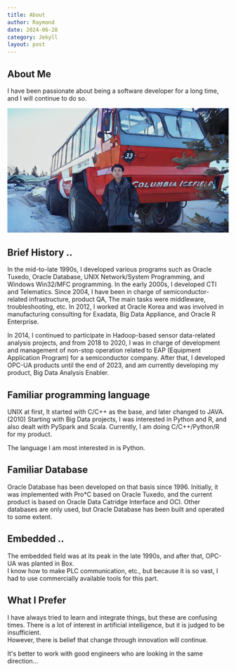 ```yaml
---
title: About
author: Raymond
date: 2024-06-28
category: Jekyll
layout: post
---
```


## About Me

I have been passionate about being a software developer for a long time, and I will continue to do so.

![raymond.jpg](../assets/raymond.jpg)

## Brief History ..
In the mid-to-late 1990s, I developed various programs such as Oracle Tuxedo, Oracle Database, UNIX Network/System Programming, 
and Windows Win32/MFC programming. In the early 2000s, I developed CTI and Telematics. 
Since 2004, I have been in charge of semiconductor-related infrastructure, product QA, The main tasks were middleware, troubleshooting, etc. 
In 2012, I worked at Oracle Korea and was involved in manufacturing consulting for Exadata, Big Data Appliance, and Oracle R Enterprise.

In 2014, I continued to participate in Hadoop-based sensor data-related analysis projects, 
and from 2018 to 2020, I was in charge of development and management of non-stop operation related to EAP (Equipment Application Program) for 
a semiconductor company.  After that, I developed OPC-UA products until the end of 2023, 
and am currently developing my product, Big Data Analysis Enabler.

## Familiar programming language
UNIX at first, It started with C/C++ as the base, and later changed to JAVA.  (2010)
Starting with Big Data projects, I was interested in Python and R, and also dealt with PySpark and Scala.  Currently, I am doing C/C++/Python/R for my product.

The language I am most interested in is Python.

## Familiar Database

Oracle Database has been developed on that basis since 1996.  Initially, it was implemented with Pro*C based on Oracle Tuxedo, 
and the current product is based on Oracle Data Catridge Interface and OCI.  Other databases are only used, 
but Oracle Database has been built and operated to some extent.

## Embedded ..
The embedded field was at its peak in the late 1990s, and after that, OPC-UA was planted in Box.  
I know how to make PLC communication, etc., but because it is so vast, I had to use commercially available tools for this part.

## What I Prefer
I have always tried to learn and integrate things, but these are confusing times.
There is a lot of interest in artificial intelligence, but it is judged to be insufficient.  
However, there is belief that change through innovation will continue.

It's better to work with good engineers who are looking in the same direction...
